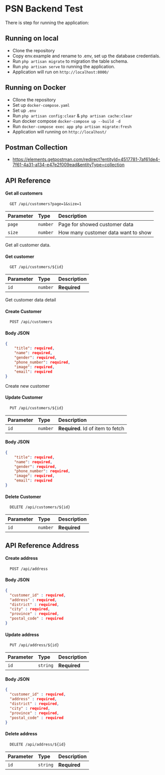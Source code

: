
# PSN Backend Test

There is step for running the application:

## Running on local 
- Clone the repository
- Copy env.example and rename to .env, set up the database credentials.
- Run ```php artisan migrate``` to migration the table schema.
- Run ```php artisan serve``` to running the application.
- Application will run on `http://localhost:8000/`

## Running on Docker
- Cllone the repository
- Set up `docker-compose.yaml`
- Set up `.env`
- Run `php artisan config:clear` & `php artisan cache:clear`
- Run docker compose `docker-compose up --build -d`
- Run `docker-compose exec app php artisan migrate:fresh`
- Application will running on `http://localhost/`

## Postman Collection
- https://elements.getpostman.com/redirect?entityId=4517781-7af61de4-7f61-4a31-a134-e47e2f009ead&entityType=collection


## API Reference

#### Get all customers

```http
  GET /api/customers?page=1&size=1
```

| Parameter | Type     | Description                |
| :-------- | :------- | :------------------------- |
| `page`      | `number` | Page for showed customer data  |
| `size`      | `number` | How many customer data want to show|

Get all customer data.

#### Get customer

```http
  GET /api/customers/${id}
```

| Parameter | Type     | Description                       |
| :-------- | :------- | :-------------------------------- |
| `id`      | `number` | **Required** |

Get customer data detail

#### Create Customer

```http
  POST /api/customers
```

#### Body JSON
```json
{
    "title": required,
    "name": required,
    "gender": required,
    "phone_number": required,
    "image": required,
    "email": required
}
```

Create new customer

#### Update Customer

```http
  PUT /api/customers/${id}
```

| Parameter | Type     | Description                       |
| :-------- | :------- | :-------------------------------- |
| `id`      | `number` | **Required**. Id of item to fetch |

#### Body JSON
```json
{
    "title": required,
    "name": required,
    "gender": required,
    "phone_number": required,
    "image": required,
    "email": required
}
```

#### Delete Customer

```http
  DELETE /api/customers/${id}
```

| Parameter | Type     | Description                       |
| :-------- | :------- | :-------------------------------- |
| `id`      | `number` | **Required**|

## API Reference Address

#### Create address

```http
  POST /api/address
```

#### Body JSON
```json
{
  "customer_id" : required,
  "address" : required,
  "district" : required,
  "city" : required,
  "province" : required,
  "postal_code" : required
}
```

#### Update address

```http
  PUT /api/address/${id}
```

| Parameter | Type     | Description                       |
| :-------- | :------- | :-------------------------------- |
| `id`      | `string` | **Required** |

#### Body JSON
```json
{
  "customer_id" : required,
  "address" : required,
  "district" : required,
  "city" : required,
  "province" : required,
  "postal_code" : required
}
```

#### Delete address

```http
  DELETE /api/address/${id}
```

| Parameter | Type     | Description                       |
| :-------- | :------- | :-------------------------------- |
| `id`      | `string` | **Required** |
